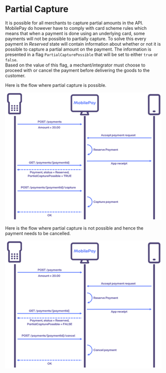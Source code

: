 # Partial Capture

It is possible for all merchants to capture partial amounts in the API. MobilePay do however have to comply with card scheme rules which means that when a payment is done using an underlying card, some payments will not be possible to partially capture. To solve this every payment in *Reserved* state will contain information about whether or not it is possible to capture a partial amount on the payment. The information is presented in a flag `PartialCapturePossible` that will be set to either `true` or `false`.  
Based on the value of this flag, a mechant/integrator must choose to proceed with or cancel the payment before delivering the goods to the customer.

Here is the flow where partial capture is possible.

[![Partial capture](/img/pos-partial-capture.PNG)](/img/pos-partial-capture.PNG)

Here is the flow where partial capture is not possible and hence the payment needs to be cancelled.

[![Partial capture cancel](/img/pos-partial-capture-cancel.png)](/img/pos-partial-capture-cancel.png)
